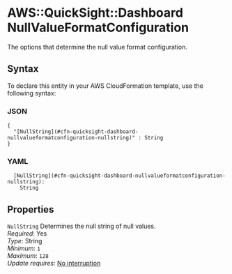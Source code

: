 # AWS::QuickSight::Dashboard NullValueFormatConfiguration<a name="aws-properties-quicksight-dashboard-nullvalueformatconfiguration"></a>

The options that determine the null value format configuration\.

## Syntax<a name="aws-properties-quicksight-dashboard-nullvalueformatconfiguration-syntax"></a>

To declare this entity in your AWS CloudFormation template, use the following syntax:

### JSON<a name="aws-properties-quicksight-dashboard-nullvalueformatconfiguration-syntax.json"></a>

```
{
  "[NullString](#cfn-quicksight-dashboard-nullvalueformatconfiguration-nullstring)" : String
}
```

### YAML<a name="aws-properties-quicksight-dashboard-nullvalueformatconfiguration-syntax.yaml"></a>

```
  [NullString](#cfn-quicksight-dashboard-nullvalueformatconfiguration-nullstring):
    String
```

## Properties<a name="aws-properties-quicksight-dashboard-nullvalueformatconfiguration-properties"></a>

`NullString` <a name="cfn-quicksight-dashboard-nullvalueformatconfiguration-nullstring"></a>
Determines the null string of null values\.  
_Required_: Yes  
_Type_: String  
_Minimum_: `1`  
_Maximum_: `128`  
_Update requires_: [No interruption](https://docs.aws.amazon.com/AWSCloudFormation/latest/UserGuide/using-cfn-updating-stacks-update-behaviors.html#update-no-interrupt)
